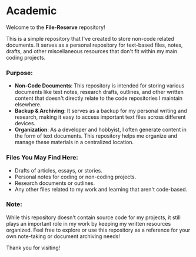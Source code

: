 # Academic

Welcome to the **File-Reserve** repository!

This is a simple repository that I've created to store non-code related documents. It serves as a personal repository for text-based files, notes, drafts, and other miscellaneous resources that don't fit within my main coding projects.

### Purpose:
- **Non-Code Documents**: This repository is intended for storing various documents like text notes, research drafts, outlines, and other written content that doesn't directly relate to the code repositories I maintain elsewhere.
- **Backup & Archiving**: It serves as a backup for my personal writing and research, making it easy to access important text files across different devices.
- **Organization**: As a developer and hobbyist, I often generate content in the form of text documents. This repository helps me organize and manage these materials in a centralized location.

### Files You May Find Here:
- Drafts of articles, essays, or stories.
- Personal notes for coding or non-coding projects.
- Research documents or outlines.
- Any other files related to my work and learning that aren't code-based.

### Note:
While this repository doesn't contain source code for my projects, it still plays an important role in my work by keeping my written resources organized. Feel free to explore or use this repository as a reference for your own note-taking or document archiving needs!

Thank you for visiting!
